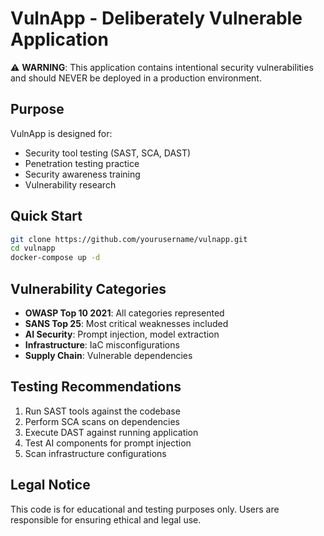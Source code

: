 # VulnApp - Deliberately Vulnerable Application

⚠️ **WARNING**: This application contains intentional security vulnerabilities and should NEVER be deployed in a production environment.

## Purpose
VulnApp is designed for:
- Security tool testing (SAST, SCA, DAST)
- Penetration testing practice
- Security awareness training
- Vulnerability research

## Quick Start
```bash
git clone https://github.com/yourusername/vulnapp.git
cd vulnapp
docker-compose up -d
```

## Vulnerability Categories
- **OWASP Top 10 2021**: All categories represented
- **SANS Top 25**: Most critical weaknesses included
- **AI Security**: Prompt injection, model extraction
- **Infrastructure**: IaC misconfigurations
- **Supply Chain**: Vulnerable dependencies

## Testing Recommendations
1. Run SAST tools against the codebase
2. Perform SCA scans on dependencies
3. Execute DAST against running application
4. Test AI components for prompt injection
5. Scan infrastructure configurations

## Legal Notice
This code is for educational and testing purposes only. Users are responsible for ensuring ethical and legal use.
